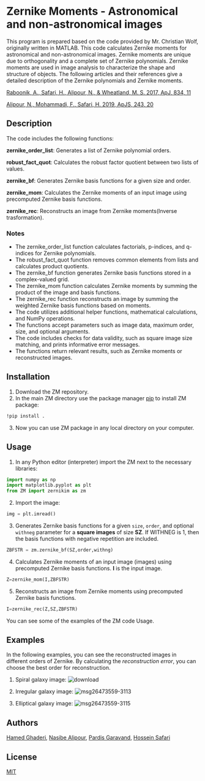 # Zernike Moments - Astronomical and non-astronomical images

This program is prepared based on the code provided by Mr. Christian Wolf, originally written in MATLAB. This code calculates Zernike moments for astronomical and non-astronomical images. Zernike moments are unique due to orthogonality and a complete set of Zernike polynomials. Zernike moments are used in image analysis to characterize the shape and structure of objects. The following articles and their references give a detailed description of the Zernike polynomials and Zernike moments.

[Raboonik, A., Safari, H., Alipour, N., & Wheatland, M. S. 2017, ApJ, 834, 11](https://iopscience.iop.org/article/10.3847/1538-4357/834/1/11/meta)

[Alipour, N., Mohammadi, F., Safari, H. 2019, ApJS, 243, 20](https://iopscience.iop.org/article/10.3847/1538-4365/ab289b/meta)

## Description 

The code includes the following functions:

**zernike_order_list**: Generates a list of Zernike polynomial orders.

**robust_fact_quot**: Calculates the robust factor quotient between two lists of values.

**zernike_bf**: Generates Zernike basis functions for a given size and order.

**zernike_mom**: Calculates the Zernike moments of an input image using precomputed Zernike basis functions.

**zernike_rec**: Reconstructs an image from Zernike moments(Inverse trasformation).

### Notes

- The zernike_order_list function calculates factorials, p-indices, and q-indices for Zernike polynomials.
- The robust_fact_quot function removes common elements from lists and calculates product quotients.
- The zernike_bf function generates Zernike basis functions stored in a complex-valued grid.
- The zernike_mom function calculates Zernike moments by summing the product of the image and basis functions.
- The zernike_rec function reconstructs an image by summing the weighted Zernike basis functions based on moments.
- The code utilizes additional helper functions, mathematical calculations, and NumPy operations.
- The functions accept parameters such as image data, maximum order, size, and optional arguments.
- The code includes checks for data validity, such as square image size matching, and prints informative error messages.
- The functions return relevant results, such as Zernike moments or reconstructed images.

## Installation 

1. Download the ZM repository.
2. In the main ZM directory use the package manager [pip](https://pip.pypa.io/en/stable/) to install ZM package:

```bash
!pip install .
```
3. Now you can use ZM package in any local directory on your computer.

## Usage

1. In any Python editor (interpreter) import the ZM next to the necessary libraries:
```python
import numpy as np
import matplotlib.pyplot as plt
from ZM import zernikim as zm
```

2. Import the image:
```python
img = plt.imread() 
```

3. Generates Zernike basis functions for a given `size`, `order`, and optional `withneg` parameter for a **square images** of size **SZ**.
   If WITHNEG is 1, then the basis functions with negative repetition are included.
```python
ZBFSTR = zm.zernike_bf(SZ,order,withng)
```

4. Calculates Zernike moments of an input image (images) using precomputed Zernike basis functions. **I** is the input image.
```python
Z=zernike_mom(I,ZBFSTR)
```

5. Reconstructs an image from Zernike moments using precomputed Zernike basis functions.
```python
I=zernike_rec(Z,SZ,ZBFSTR)
```

You can see some of the examples of the ZM code Usage.

## Examples

In the following examples, you can see the reconstructed images in different orders of Zernike. By calculating the *reconstruction error*, you can choose the best order for reconstruction.

1. Spiral galaxy image:
![download](https://github.com/hmddev1/ZM/assets/53661111/3d7a6e46-0591-41c2-9b61-d5e56ab03ead)

2. Irregular galaxy image:
![msg26473559-3113](https://github.com/hmddev1/ZM/assets/53661111/b0c33925-6123-49af-a425-f0363fe871ef)

3. Elliptical galaxy image:
![msg26473559-3115](https://github.com/hmddev1/ZM/assets/53661111/233ee62c-3f5a-4ec3-b8c9-cf75f70bcfe9)


## Authors

[Hamed Ghaderi](https://github.com/hmddev1), [Nasibe Alipour](https://scholar.google.com/citations?user=PfzZOI0AAAAJ&hl=en), [Pardis Garavand](https://www.linkedin.com/in/pardis-garavand-25b30527b/), [Hossein Safari](https://scholar.google.com/citations?user=nCc1FV8AAAAJ&hl=en)

## License
[MIT](https://choosealicense.com/licenses/mit/)
